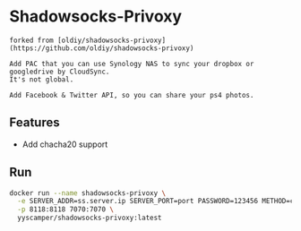 # Shadowsocks-Privoxy

    forked from [oldiy/shadowsocks-privoxy](https://github.com/oldiy/shadowsocks-privoxy)

    Add PAC that you can use Synology NAS to sync your dropbox or googledrive by CloudSync.
    It's not global.
    
    Add Facebook & Twitter API, so you can share your ps4 photos.

## Features

-  Add chacha20 support

## Run

```bash
docker run --name shadowsocks-privoxy \
  -e SERVER_ADDR=ss.server.ip SERVER_PORT=port PASSWORD=123456 METHOD=chacha20 \
  -p 8118:8118 7070:7070 \
  yyscamper/shadowsocks-privoxy:latest
```
